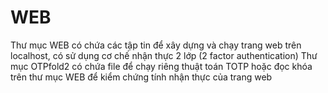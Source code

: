 # WEB

Thư mục WEB có chứa các tập tin để xây dựng và chạy trang web trên localhost, có sử dụng cơ chế nhận thực 2 lớp (2 factor authentication)
Thư mục OTPfold2 có chứa file để chạy riêng thuật toán TOTP hoặc đọc khóa trên thư mục WEB để kiểm chứng tính nhận thực của trang web
